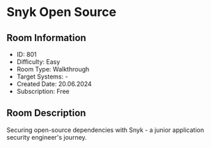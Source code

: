 ﻿# Snyk Open Source

## Room Information
- ID: 801
- Difficulty: Easy
- Room Type: Walkthrough
- Target Systems: -
- Created Date: 20.06.2024
- Subscription: Free

## Room Description
Securing open-source dependencies with Snyk - a junior application security engineer's journey.
